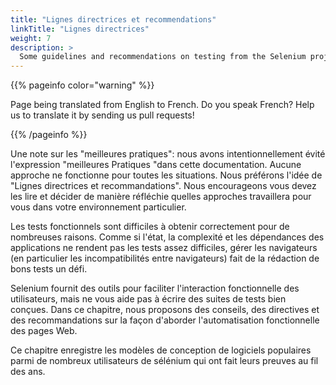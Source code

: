 ```yaml
---
title: "Lignes directrices et recommendations"
linkTitle: "Lignes directrices"
weight: 7
description: >
  Some guidelines and recommendations on testing from the Selenium project.
---
```


{{% pageinfo color="warning" %}}
<p class="lead">
   <i class="fas fa-language display-4"></i> 
   Page being translated from 
   English to French. Do you speak French? Help us to translate
   it by sending us pull requests!
</p>
{{% /pageinfo %}}

Une note sur les "meilleures pratiques": nous avons intentionnellement évité l'expression "meilleures
Pratiques "dans cette documentation. Aucune approche ne fonctionne pour toutes les situations.
Nous préférons l'idée de "Lignes directrices et recommandations". Nous encourageons
vous devez les lire et décider de manière réfléchie quelles approches
travaillera pour vous dans votre environnement particulier.

Les tests fonctionnels sont difficiles à obtenir correctement pour de nombreuses raisons.
Comme si l'état, la complexité et les dépendances des applications ne rendent pas les tests assez difficiles,
gérer les navigateurs (en particulier les incompatibilités entre navigateurs)
fait de la rédaction de bons tests un défi.

Selenium fournit des outils pour faciliter l'interaction fonctionnelle des utilisateurs,
mais ne vous aide pas à écrire des suites de tests bien conçues.
Dans ce chapitre, nous proposons des conseils, des directives et des recommandations
sur la façon d'aborder l'automatisation fonctionnelle des pages Web.

Ce chapitre enregistre les modèles de conception de logiciels populaires
parmi de nombreux utilisateurs de sélénium
qui ont fait leurs preuves au fil des ans.
